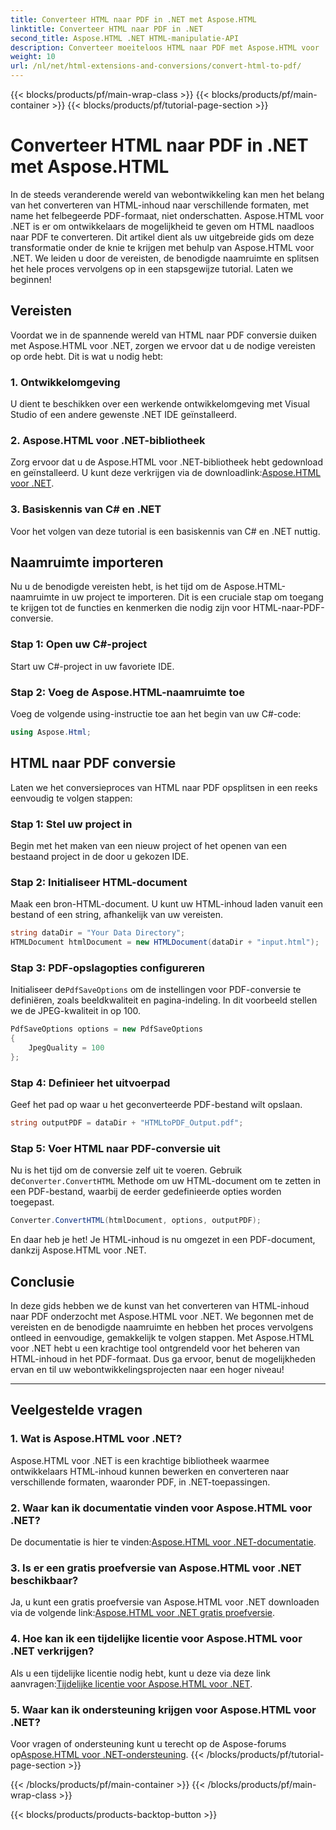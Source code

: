 ```yaml
---
title: Converteer HTML naar PDF in .NET met Aspose.HTML
linktitle: Converteer HTML naar PDF in .NET
second_title: Aspose.HTML .NET HTML-manipulatie-API
description: Converteer moeiteloos HTML naar PDF met Aspose.HTML voor .NET. Volg onze stapsgewijze handleiding en ontketen de kracht van HTML-naar-PDF-conversie.
weight: 10
url: /nl/net/html-extensions-and-conversions/convert-html-to-pdf/
---
```


{{< blocks/products/pf/main-wrap-class >}}
{{< blocks/products/pf/main-container >}}
{{< blocks/products/pf/tutorial-page-section >}}

# Converteer HTML naar PDF in .NET met Aspose.HTML


In de steeds veranderende wereld van webontwikkeling kan men het belang van het converteren van HTML-inhoud naar verschillende formaten, met name het felbegeerde PDF-formaat, niet onderschatten. Aspose.HTML voor .NET is er om ontwikkelaars de mogelijkheid te geven om HTML naadloos naar PDF te converteren. Dit artikel dient als uw uitgebreide gids om deze transformatie onder de knie te krijgen met behulp van Aspose.HTML voor .NET. We leiden u door de vereisten, de benodigde naamruimte en splitsen het hele proces vervolgens op in een stapsgewijze tutorial. Laten we beginnen!

## Vereisten

Voordat we in de spannende wereld van HTML naar PDF conversie duiken met Aspose.HTML voor .NET, zorgen we ervoor dat u de nodige vereisten op orde hebt. Dit is wat u nodig hebt:

### 1. Ontwikkelomgeving

U dient te beschikken over een werkende ontwikkelomgeving met Visual Studio of een andere gewenste .NET IDE geïnstalleerd.

### 2. Aspose.HTML voor .NET-bibliotheek

Zorg ervoor dat u de Aspose.HTML voor .NET-bibliotheek hebt gedownload en geïnstalleerd. U kunt deze verkrijgen via de downloadlink:[Aspose.HTML voor .NET](https://releases.aspose.com/html/net/).

### 3. Basiskennis van C# en .NET

Voor het volgen van deze tutorial is een basiskennis van C# en .NET nuttig.

## Naamruimte importeren

Nu u de benodigde vereisten hebt, is het tijd om de Aspose.HTML-naamruimte in uw project te importeren. Dit is een cruciale stap om toegang te krijgen tot de functies en kenmerken die nodig zijn voor HTML-naar-PDF-conversie.

### Stap 1: Open uw C#-project

Start uw C#-project in uw favoriete IDE.

### Stap 2: Voeg de Aspose.HTML-naamruimte toe

Voeg de volgende using-instructie toe aan het begin van uw C#-code:

```csharp
using Aspose.Html;
```

## HTML naar PDF conversie

Laten we het conversieproces van HTML naar PDF opsplitsen in een reeks eenvoudig te volgen stappen:

### Stap 1: Stel uw project in

Begin met het maken van een nieuw project of het openen van een bestaand project in de door u gekozen IDE.

### Stap 2: Initialiseer HTML-document

Maak een bron-HTML-document. U kunt uw HTML-inhoud laden vanuit een bestand of een string, afhankelijk van uw vereisten.

```csharp
string dataDir = "Your Data Directory";
HTMLDocument htmlDocument = new HTMLDocument(dataDir + "input.html");
```

### Stap 3: PDF-opslagopties configureren

 Initialiseer de`PdfSaveOptions` om de instellingen voor PDF-conversie te definiëren, zoals beeldkwaliteit en pagina-indeling. In dit voorbeeld stellen we de JPEG-kwaliteit in op 100.

```csharp
PdfSaveOptions options = new PdfSaveOptions
{
    JpegQuality = 100
};
```

### Stap 4: Definieer het uitvoerpad

Geef het pad op waar u het geconverteerde PDF-bestand wilt opslaan.

```csharp
string outputPDF = dataDir + "HTMLtoPDF_Output.pdf";
```

### Stap 5: Voer HTML naar PDF-conversie uit

 Nu is het tijd om de conversie zelf uit te voeren. Gebruik de`Converter.ConvertHTML` Methode om uw HTML-document om te zetten in een PDF-bestand, waarbij de eerder gedefinieerde opties worden toegepast.

```csharp
Converter.ConvertHTML(htmlDocument, options, outputPDF);
```

En daar heb je het! Je HTML-inhoud is nu omgezet in een PDF-document, dankzij Aspose.HTML voor .NET.

## Conclusie

In deze gids hebben we de kunst van het converteren van HTML-inhoud naar PDF onderzocht met Aspose.HTML voor .NET. We begonnen met de vereisten en de benodigde naamruimte en hebben het proces vervolgens ontleed in eenvoudige, gemakkelijk te volgen stappen. Met Aspose.HTML voor .NET hebt u een krachtige tool ontgrendeld voor het beheren van HTML-inhoud in het PDF-formaat. Dus ga ervoor, benut de mogelijkheden ervan en til uw webontwikkelingsprojecten naar een hoger niveau!

---

## Veelgestelde vragen

### 1. Wat is Aspose.HTML voor .NET?

Aspose.HTML voor .NET is een krachtige bibliotheek waarmee ontwikkelaars HTML-inhoud kunnen bewerken en converteren naar verschillende formaten, waaronder PDF, in .NET-toepassingen.

### 2. Waar kan ik documentatie vinden voor Aspose.HTML voor .NET?

 De documentatie is hier te vinden:[Aspose.HTML voor .NET-documentatie](https://reference.aspose.com/html/net/).

### 3. Is er een gratis proefversie van Aspose.HTML voor .NET beschikbaar?

 Ja, u kunt een gratis proefversie van Aspose.HTML voor .NET downloaden via de volgende link:[Aspose.HTML voor .NET gratis proefversie](https://releases.aspose.com/).

### 4. Hoe kan ik een tijdelijke licentie voor Aspose.HTML voor .NET verkrijgen?

Als u een tijdelijke licentie nodig hebt, kunt u deze via deze link aanvragen:[Tijdelijke licentie voor Aspose.HTML voor .NET](https://purchase.aspose.com/temporary-license/).

### 5. Waar kan ik ondersteuning krijgen voor Aspose.HTML voor .NET?

 Voor vragen of ondersteuning kunt u terecht op de Aspose-forums op[Aspose.HTML voor .NET-ondersteuning](https://forum.aspose.com/).
{{< /blocks/products/pf/tutorial-page-section >}}

{{< /blocks/products/pf/main-container >}}
{{< /blocks/products/pf/main-wrap-class >}}

{{< blocks/products/products-backtop-button >}}
